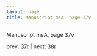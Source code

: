 ```yaml
---
layout: page
title: Manuscript msA, page 37v
---
```


Manuscript msA, page 37v

prev:  [37r](../37r) | next:  [38r](../38r)
